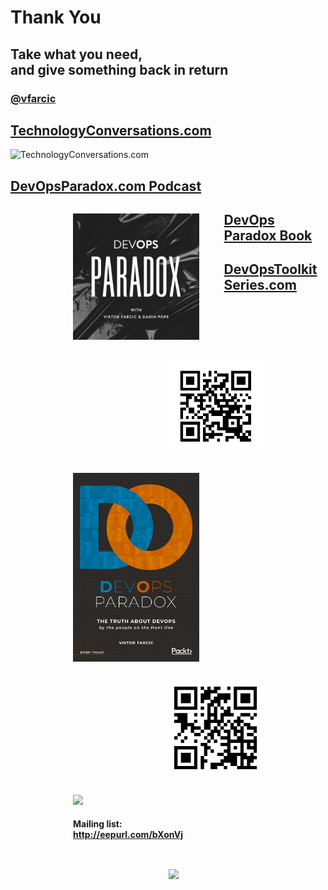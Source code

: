 <!-- .slide: class="center" -->
<!-- .slide: data-background="data-background="linear-gradient(to bottom right, rgba(25,151,181,0.6), rgba(87,185,72,0.6)), url(../img/background/help.jpg) center / cover" -->
# Thank You

## Take what you need,<br>and give something back in return

### [@vfarcic](https://twitter.com/vfarcic)


## [TechnologyConversations.com](http://technologyconversations.com)

![TechnologyConversations.com](../img/qr/technology-conversations.jpg)


## [DevOpsParadox.com Podcast](https://www.devopsparadox.com)

<figure style="width: 40%; height: 40%; margin-left:100px;float: left;">
    <a href="https://www.devopsparadox.com">
        <img src="../img/products/devops-paradox.jpg"/>
    </a>
</figure>
<figure style="width: 30%; height: 30%; margin-right:100px;float: right;">
    <a href="https://www.devopsparadox.com">
        <img src="../img/qr/devops-paradox.png"/>
    </a>
</figure>


## [DevOps Paradox Book](https://amzn.to/2myrYYA)

<figure style="width: 40%; height: 40%; margin-left:100px;float: left;">
    <a href="https://amzn.to/2myrYYA">
        <img src="../img/products/devops-paradox-book.png"/>
    </a>
</figure>
<figure style="width: 30%; height: 30%; margin-right:100px;float: right;">
    <a href="https://amzn.to/2myrYYA">
        <img src="../img/qr/devops-paradox-book.png"/>
    </a>
</figure>


## [DevOpsToolkitSeries.com](http://www.devopstoolkitseries.com/)

<figure style="width: 40%; height: 40%; margin-left:100px;float: left;">
    <a href="https://www.devopstoolkitseries.com/">
        <img src="../img/devops-toolkit-series.png"/>
    </a>
    <h4>Mailing list: <a href="http://eepurl.com/bXonVj">http://eepurl.com/bXonVj</a></h4>
</figure>
<figure style="width: 30%; height: 30%; margin-right:100px;float: right;">
    <a href="https://www.devopstoolkitseries.com/">
        <img src="../img/qr/devops-toolkit-series.png"/>
    </a>
</figure>
